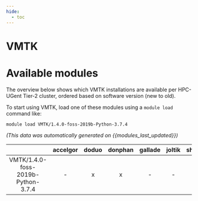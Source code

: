 ```yaml
---
hide:
  - toc
---
```


VMTK
====

# Available modules


The overview below shows which VMTK installations are available per HPC-UGent Tier-2 cluster, ordered based on software version (new to old).

To start using VMTK, load one of these modules using a `module load` command like:

```shell
module load VMTK/1.4.0-foss-2019b-Python-3.7.4
```

*(This data was automatically generated on {{modules_last_updated}})*  

| |accelgor|doduo|donphan|gallade|joltik|shinx|
| :---: | :---: | :---: | :---: | :---: | :---: | :---: |
|VMTK/1.4.0-foss-2019b-Python-3.7.4|-|x|x|-|-|-|
